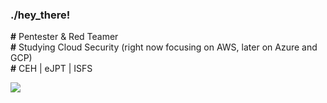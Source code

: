 ### ./hey_there!

**#** Pentester & Red Teamer  
**#** Studying Cloud Security (right now focusing on AWS, later on Azure and GCP)  
**#** CEH | eJPT | ISFS  

<a href="https://www.linkedin.com/in/rafaelbaldasso/" target="_blank"><img src="https://img.shields.io/badge/LinkedIn-0077B5?style=for-the-badge&logo=linkedin&logoColor=white"></img></a>
